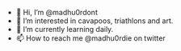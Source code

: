 - 👋 Hi, I’m @madhu0rdont
- 👀 I’m interested in cavapoos, triathlons and art.
- 🌱 I’m currently learning daily.
- 📫 How to reach me @madhu0rdie on twitter

<!---
madhu0rdont/madhu0rdont is a ✨ special ✨ repository because its `README.md` (this file) appears on your GitHub profile.
You can click the Preview link to take a look at your changes.
--->
